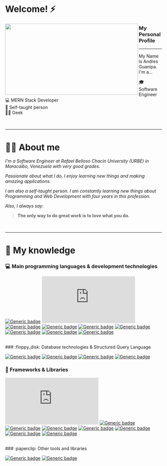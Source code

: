 # Welcome! ⚡ 

<p>
  <img align="left" width="427" height="228" src="https://blog.dankicode.com/wp-content/uploads/2018/03/introdu%C3%A7%C3%A3o-ao-javascript.png">
  
### My Personal Profile 
---

My Name is Andres Guanipa.  I'm a...

:mortar_board: Software Engineer<br>
:computer: MERN Stack Developer <br>
:book: Self-taught person <br>
👨‍💻 Geek <br>
</p>

<br> 

---

# 👨‍💼 About me

*I'm a Software Engineer at Rafael Belloso Chacín University (URBE) in Maracaibo, Venezuela with very good grades.*

*Passionate about what I do, I enjoy learning new things and making amazing applications.*

*I am also a self-taught person. I am constantly learning new things about Programming and Web Development with four years in this profession.*

*Also, I always say:*

>**The only way to do great work is to love what you do.**

<br>

---

# 🧠 My knowledge
### :computer: Main programming languages & development technologies
[![Generic badge](https://img.shields.io/badge/JavaScript-✓-brightgreen.svg?style=for-the-badge&logo=javascript)](https://javascript.info/)
[![Generic badge](https://img.shields.io/badge/NodeJS-✓-brightgreen.svg?style=for-the-badge&logo=Node.js)](https://nodejs.org/)
[![Generic badge](https://img.shields.io/badge/PHP-75%25-brightgreen.svg?style=for-the-badge&logo=php)](https://www.php.net/)
[![Generic badge](https://img.shields.io/badge/Python-50%25-brightgreen.svg?style=for-the-badge&logo=python)](https://www.python.org/)
[![Generic badge](https://img.shields.io/badge/TypeScript-✓-brightgreen.svg?style=for-the-badge&logo=typescript)](https://www.typescriptlang.org/docs/home.html)
[![Generic badge](https://img.shields.io/badge/Java-✓-brightgreen.svg?style=for-the-badge&logo=Java&logoColor=white)](https://www.java.com/)
[![Generic badge](https://img.shields.io/badge/HTML5-88%25-brightgreen.svg?style=for-the-badge&logo=html5)](https://html.spec.whatwg.org/multipage/)
[![Generic badge](https://img.shields.io/badge/JSON-85%25-brightgreen.svg?style=for-the-badge&logo=json)](https://www.json.org/json-en.html)
[![Generic badge](https://img.shields.io/badge/NPM-✓-brightgreen.svg?style=for-the-badge&logo=npm)](https://www.npmjs.com/~jasp402)

<br>
### :floppy_disk: Database technologies & Structured Query Language

[![Generic badge](https://img.shields.io/badge/MongoDB-70%25-brightgreen.svg?style=for-the-badge&labelColor=40A4C4&logo=mongodb)](https://docs.mongodb.com/)
[![Generic badge](https://img.shields.io/badge/MySQL-80%25-brightgreen.svg?style=for-the-badge&labelColor=40A4C4&logo=mysql)](https://shields.io/)
[![Generic badge](https://img.shields.io/badge/PostgreSQL-✓-brightgreen.svg?style=for-the-badge&labelColor=40A4C4&logo=postgresql)](https://shields.io/)
[![Generic badge](https://img.shields.io/badge/IndexedDB-✓-brightgreen.svg?style=for-the-badge&labelColor=106d9f)](https://developer.mozilla.org/es/docs/Web/API/IndexedDB_API)
<br>
### :wrench: Frameworks & Libraries

[![Generic badge](https://img.shields.io/badge/NextJS-✓-brightgreen.svg?style=for-the-badge&labelColor=106d9f&logo=next.js)](https://nextjs.org/)
[![Generic badge](https://img.shields.io/badge/ReactJS-✓-brightgreen.svg?style=for-the-badge&labelColor=106d9f&logo=react)](https://shields.io/)
[![Generic badge](https://img.shields.io/badge/ExpressJS-✓-brightgreen.svg?style=for-the-badge&labelColor=106d9f&logo=express)](https://shields.io/)
[![Generic badge](https://img.shields.io/badge/Spring-75%25-brightgreen.svg?style=for-the-badge&labelColor=106d9f&logo=spring)](https://shields.io/)
[![Generic badge](https://img.shields.io/badge/Bootstrap-✓-brightgreen.svg?style=for-the-badge&labelColor=106d9f&logo=bootstrap)](https://shields.io/)
[![Generic badge](https://img.shields.io/badge/GIT-✓-brightgreen.svg?style=for-the-badge&labelColor=106d9f&logo=git)](https://shields.io/)
[![Generic badge](https://img.shields.io/badge/Nodemon-✓-brightgreen.svg?style=for-the-badge&labelColor=106d9f&logo=nodemon)](https://shields.io/)
[![Generic badge](https://img.shields.io/badge/WordPress-✓-brightgreen.svg?style=for-the-badge&labelColor=106d9f&logo=wordpress)](https://shields.io/)

<br>
### :paperclip: Other tools and libraries

[![Generic badge](https://img.shields.io/badge/Sequelize-✓-brightgreen.svg?style=for-the-badge&labelColor=106d9f)](https://sequelize.org/)
[![Generic badge](https://img.shields.io/badge/Hibernate-70%25-brightgreen.svg?style=for-the-badge&labelColor=106d9f&logo=hibernate)](https://hibernate.org/)
